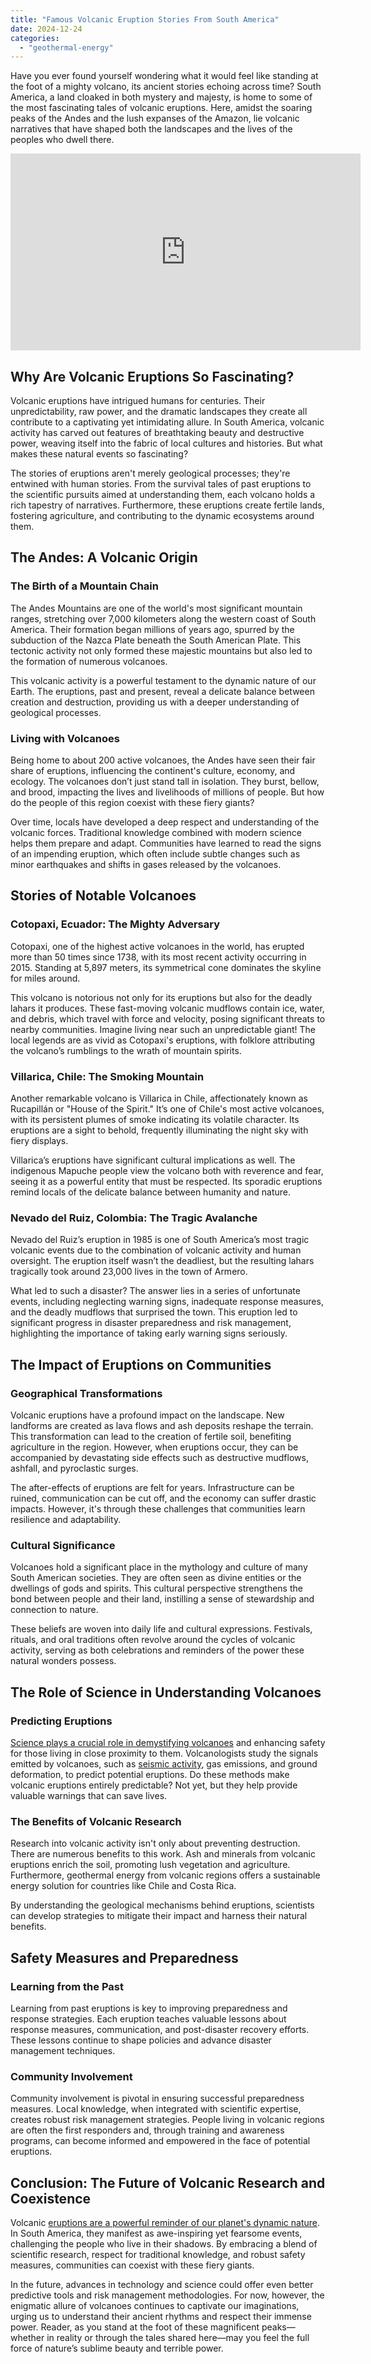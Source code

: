 ```yaml
---
title: "Famous Volcanic Eruption Stories From South America"
date: 2024-12-24
categories: 
  - "geothermal-energy"
---
```


Have you ever found yourself wondering what it would feel like standing at the foot of a mighty volcano, its ancient stories echoing across time? South America, a land cloaked in both mystery and majesty, is home to some of the most fascinating tales of volcanic eruptions. Here, amidst the soaring peaks of the Andes and the lush expanses of the Amazon, lie volcanic narratives that have shaped both the landscapes and the lives of the peoples who dwell there.

<iframe width="560" height="315" src="https://www.youtube.com/embed/VNGUdObDoLk" frameborder="0" allow="accelerometer; autoplay; encrypted-media; gyroscope; picture-in-picture" allowfullscreen></iframe>

  

## Why Are Volcanic Eruptions So Fascinating?

Volcanic eruptions have intrigued humans for centuries. Their unpredictability, raw power, and the dramatic landscapes they create all contribute to a captivating yet intimidating allure. In South America, volcanic activity has carved out features of breathtaking beauty and destructive power, weaving itself into the fabric of local cultures and histories. But what makes these natural events so fascinating?

The stories of eruptions aren't merely geological processes; they're entwined with human stories. From the survival tales of past eruptions to the scientific pursuits aimed at understanding them, each volcano holds a rich tapestry of narratives. Furthermore, these eruptions create fertile lands, fostering agriculture, and contributing to the dynamic ecosystems around them.

## The Andes: A Volcanic Origin

### The Birth of a Mountain Chain

The Andes Mountains are one of the world's most significant mountain ranges, stretching over 7,000 kilometers along the western coast of South America. Their formation began millions of years ago, spurred by the subduction of the Nazca Plate beneath the South American Plate. This tectonic activity not only formed these majestic mountains but also led to the formation of numerous volcanoes.

This volcanic activity is a powerful testament to the dynamic nature of our Earth. The eruptions, past and present, reveal a delicate balance between creation and destruction, providing us with a deeper understanding of geological processes.

### Living with Volcanoes

Being home to about 200 active volcanoes, the Andes have seen their fair share of eruptions, influencing the continent's culture, economy, and ecology. The volcanoes don’t just stand tall in isolation. They burst, bellow, and brood, impacting the lives and livelihoods of millions of people. But how do the people of this region coexist with these fiery giants?

Over time, locals have developed a deep respect and understanding of the volcanic forces. Traditional knowledge combined with modern science helps them prepare and adapt. Communities have learned to read the signs of an impending eruption, which often include subtle changes such as minor earthquakes and shifts in gases released by the volcanoes.

## Stories of Notable Volcanoes

### Cotopaxi, Ecuador: The Mighty Adversary

Cotopaxi, one of the highest active volcanoes in the world, has erupted more than 50 times since 1738, with its most recent activity occurring in 2015. Standing at 5,897 meters, its symmetrical cone dominates the skyline for miles around.

This volcano is notorious not only for its eruptions but also for the deadly lahars it produces. These fast-moving volcanic mudflows contain ice, water, and debris, which travel with force and velocity, posing significant threats to nearby communities. Imagine living near such an unpredictable giant! The local legends are as vivid as Cotopaxi's eruptions, with folklore attributing the volcano’s rumblings to the wrath of mountain spirits.

### Villarica, Chile: The Smoking Mountain

Another remarkable volcano is Villarica in Chile, affectionately known as Rucapillán or "House of the Spirit." It’s one of Chile's most active volcanoes, with its persistent plumes of smoke indicating its volatile character. Its eruptions are a sight to behold, frequently illuminating the night sky with fiery displays.

Villarica’s eruptions have significant cultural implications as well. The indigenous Mapuche people view the volcano both with reverence and fear, seeing it as a powerful entity that must be respected. Its sporadic eruptions remind locals of the delicate balance between humanity and nature.

### Nevado del Ruiz, Colombia: The Tragic Avalanche

Nevado del Ruiz’s eruption in 1985 is one of South America’s most tragic volcanic events due to the combination of volcanic activity and human oversight. The eruption itself wasn’t the deadliest, but the resulting lahars tragically took around 23,000 lives in the town of Armero.

What led to such a disaster? The answer lies in a series of unfortunate events, including neglecting warning signs, inadequate response measures, and the deadly mudflows that surprised the town. This eruption led to significant progress in disaster preparedness and risk management, highlighting the importance of taking early warning signs seriously.

## The Impact of Eruptions on Communities

### Geographical Transformations

Volcanic eruptions have a profound impact on the landscape. New landforms are created as lava flows and ash deposits reshape the terrain. This transformation can lead to the creation of fertile soil, benefiting agriculture in the region. However, when eruptions occur, they can be accompanied by devastating side effects such as destructive mudflows, ashfall, and pyroclastic surges.

The after-effects of eruptions are felt for years. Infrastructure can be ruined, communication can be cut off, and the economy can suffer drastic impacts. However, it's through these challenges that communities learn resilience and adaptability.

### Cultural Significance

Volcanoes hold a significant place in the mythology and culture of many South American societies. They are often seen as divine entities or the dwellings of gods and spirits. This cultural perspective strengthens the bond between people and their land, instilling a sense of stewardship and connection to nature.

These beliefs are woven into daily life and cultural expressions. Festivals, rituals, and oral traditions often revolve around the cycles of volcanic activity, serving as both celebrations and reminders of the power these natural wonders possess.

## The Role of Science in Understanding Volcanoes

### Predicting Eruptions

[Science plays a crucial role in demystifying volcanoes](https://magmamatters.com/geothermal-energy-and-its-volcanic-origins/ "Geothermal Energy and Its Volcanic Origins") and enhancing safety for those living in close proximity to them. Volcanologists study the signals emitted by volcanoes, such as [seismic activity](https://magmamatters.com/the-art-and-science-of-volcano-monitoring/ "The Art and Science of Volcano Monitoring"), gas emissions, and ground deformation, to predict potential eruptions. Do these methods make volcanic eruptions entirely predictable? Not yet, but they help provide valuable warnings that can save lives.

### The Benefits of Volcanic Research

Research into volcanic activity isn't only about preventing destruction. There are numerous benefits to this work. Ash and minerals from volcanic eruptions enrich the soil, promoting lush vegetation and agriculture. Furthermore, geothermal energy from volcanic regions offers a sustainable energy solution for countries like Chile and Costa Rica.

By understanding the geological mechanisms behind eruptions, scientists can develop strategies to mitigate their impact and harness their natural benefits.

## Safety Measures and Preparedness

### Learning from the Past

Learning from past eruptions is key to improving preparedness and response strategies. Each eruption teaches valuable lessons about response measures, communication, and post-disaster recovery efforts. These lessons continue to shape policies and advance disaster management techniques.

### Community Involvement

Community involvement is pivotal in ensuring successful preparedness measures. Local knowledge, when integrated with scientific expertise, creates robust risk management strategies. People living in volcanic regions are often the first responders and, through training and awareness programs, can become informed and empowered in the face of potential eruptions.

## Conclusion: The Future of Volcanic Research and Coexistence

Volcanic [eruptions are a powerful reminder of our planet's dynamic nature](https://magmamatters.com/the-environmental-impact-of-volcanic-eruptions-2/ "The Environmental Impact of Volcanic Eruptions"). In South America, they manifest as awe-inspiring yet fearsome events, challenging the people who live in their shadows. By embracing a blend of scientific research, respect for traditional knowledge, and robust safety measures, communities can coexist with these fiery giants.

In the future, advances in technology and science could offer even better predictive tools and risk management methodologies. For now, however, the enigmatic allure of volcanoes continues to captivate our imaginations, urging us to understand their ancient rhythms and respect their immense power. Reader, as you stand at the foot of these magnificent peaks—whether in reality or through the tales shared here—may you feel the full force of nature’s sublime beauty and terrible power.
